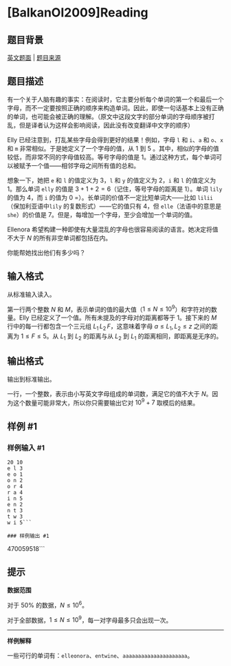 # [BalkanOI2009]Reading

## 题目背景

[英文题面](/problem/U126973) | [题目来源](http://www.cs.org.mk/boi2009/tasks.html)

## 题目描述

有一个关于人脑有趣的事实：在阅读时，它主要分析每个单词的第一个和最后一个字母，而不一定要按照正确的顺序来构造单词。因此，即使一句话基本上没有正确的单词，也可能会被正确的理解。（原文中这段文字的部分单词的字母顺序被打乱，但是译者认为这样会影响阅读，因此没有改变翻译中文字的顺序）

Elly 已经注意到，打乱某些字母会得到更好的结果！例如，字母 `l` 和 `i`、`a` 和 `o`、`x` 和 `m` 非常相似。于是她定义了一个字母的值，从 $1$ 到 $5$ 。其中，相似的字母的值较低，而非常不同的字母值较高。等号字母的值是 $1$。通过这种方式，每个单词可以被赋予一个值——相邻字母之间所有值的总和。

想象一下，她把 `e` 和 `l` 的值定义为 $3$，`l` 和 `y` 的值定义为 $2$，`i` 和 `l` 的值定义为 $1$。那么单词 `elly` 的值是 $3+1+2=6$（记住，等号字母的距离是 $1$）。单词 `lily` 的值为 $4$，而 `i` 的值为 $0$ =）。长单词的价值不一定比短单词大——比如 `lilii`（保加利亚语中`lily` 的复数形式）——它的值只有 $4$，但 `elle`（法语中的意思是 `she`）的价值是 $7$。但是，每增加一个字母，至少会增加一个单词的值。

Ellenora 希望构建一种即使有大量混乱的字母也很容易阅读的语言。她决定将值不大于 $N$ 的所有非空单词都包括在内。

你能帮她找出他们有多少吗？

## 输入格式

从标准输入读入。

第一行两个整数 $N$ 和 $M$，表示单词的值的最大值（$1\le N\le 10^9$）和字符对的数量。Elly 已经定义了一个值。所有未提及的字母对的距离都等于 $1$。接下来的 $M$ 行中的每一行都包含一个三元组 $L_1\,L_2\,F$，这意味着字母 $a\le L_1,L_2\le z$ 之间的距离为 $1\le F\le 5$。从 $L_1$ 到 $L_2$ 的距离与从 $L_2$ 到 $L_1$ 的距离相同，即距离是无序的。

## 输出格式

输出到标准输出。

一行，一个整数，表示由小写英文字母组成的单词数，满足它的值不大于 $N$。因为这个数量可能非常大，所以你只需要输出它对 $10^9+7$ 取模后的结果。

## 样例 #1

### 样例输入 #1
```
20 10
e l 3
e o 1
o n 2
o r 4
r a 4
i n 5
e n 2
n t 3
t w 3
w i 5```

### 样例输出 #1

```
470059518```

## 提示

**数据范围**

对于 $50\%$ 的数据，$N\le 10^6$。

对于全部数据，$1\le N\le 10^9$，每一对字母最多只会出现一次。

---

**样例解释**

一些可行的单词有：`elleonora`、`entwine`、`aaaaaaaaaaaaaaaaaaaaa`。
